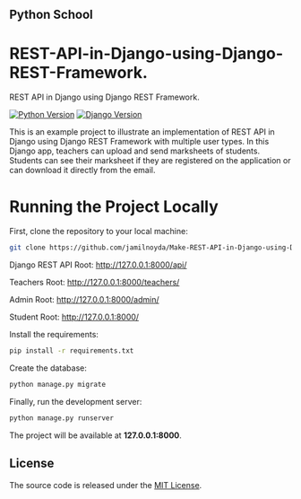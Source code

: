 ## Python School

# REST-API-in-Django-using-Django-REST-Framework.
REST API in Django using Django REST Framework.


[![Python Version](https://img.shields.io/badge/python-2.7-brightgreen.svg)](https://python.org)
[![Django Version](https://img.shields.io/badge/django-1.11-brightgreen.svg)](https://djangoproject.com)

This is an example project to illustrate an implementation of REST API in Django using Django REST Framework with multiple user types. In this Django app, teachers can upload and send marksheets of students. Students can see their marksheet if they are registered on the application or can download it directly from the email.

# Running the Project Locally

First, clone the repository to your local machine:

```bash
git clone https://github.com/jamilnoyda/Make-REST-API-in-Django-using-Django-REST-Framework..git
```

Django REST API Root:
http://127.0.0.1:8000/api/

Teachers Root:
http://127.0.0.1:8000/teachers/

Admin Root:
http://127.0.0.1:8000/admin/

Student Root:
http://127.0.0.1:8000/



Install the requirements:

```bash
pip install -r requirements.txt
```

Create the database:

```bash
python manage.py migrate
```

Finally, run the development server:

```bash
python manage.py runserver
```

The project will be available at **127.0.0.1:8000**.


## License

The source code is released under the [MIT License](https://github.com/sibtc/django-multiple-user-types-example/blob/master/LICENSE).

